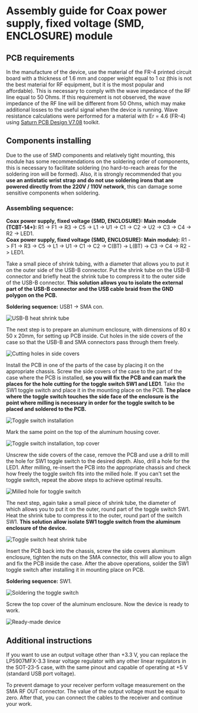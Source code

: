 # Assembly guide for Coax power supply, fixed voltage (SMD, ENCLOSURE) module

## PCB requirements
In the manufacture of the device, use the material of the FR-4 printed circuit board with a thickness of 1.6 mm and copper weight equal to 1 oz (this is not the best material for RF equipment, but it is the most popular and affordable). This is necessary to comply with the wave impedance of the RF line equal to 50 Ohms. If this requirement is not observed, the wave impedance of the RF line will be different from 50 Ohms, which may make additional losses to the useful signal when the device is running. Wave resistance calculations were performed for a material with Er = 4.6 (FR-4) using [Saturn PCB Design V7.08](http://www.saturnpcb.com/pcb_toolkit/) toolkit.

## Components installing 
Due to the use of SMD components and relatively tight mounting, this module has some recommendations on the soldering order of components, this is necessary to facilitate soldering (no hard-to-reach areas for the soldering iron will be formed).
Also, it is strongly recommended that you **use an antistatic wrist strap and do not use soldering irons that are powered directly from the 220V / 110V network**, this can damage some sensitive components when soldering.

### Assembling sequence:

**Coax power supply, fixed voltage (SMD, ENCLOSURE): Main module (TCBT-14+):** R1 -> F1 -> R3 -> C5 -> L1 -> U1 -> C1 -> C2 -> U2 -> C3 -> C4 -> R2 -> LED1.  
**Coax power supply, fixed voltage (SMD, ENCLOSURE): Main module):** R1 -> F1 -> R3 -> C5 -> L1 -> U1 -> C1 -> C2 -> C(BT) -> L(BT) -> C3 -> C4 -> R2 -> LED1.  

Take a small piece of shrink tubing, with a diameter that allows you to put it on the outer side of the USB-B connector. Put the shrink tube on the USB-B connector and briefly heat the shrink tube to compress it to the outer side of the USB-B connector. **This solution allows you to isolate the external part of the USB-B connector and the USB cable braid from the GND polygon on the PCB.**  

**Soldering sequence:** USB1 -> SMA con.  

![USB-B heat shrink tube](../../Resources/Coax%20power%20supply/Enclosure-USB-B-heat-shrink.png)  

The next step is to prepare an aluminum enclosure, with dimensions of 80 x 50 x 20mm, for setting up PCB inside. Cut holes in the side covers of the case so that the USB-B and SMA connectors pass through them freely.

![Cutting holes in side covers](../../Resources/Coax%20power%20supply/Enclosure-Cutting-holes-in-side-covers.png)  

Install the PCB in one of the parts of the case by placing it on the appropriate chassis. Screw the side covers of the case to the part of the case where the PCB is installed, **so you will fix the PCB and can mark the places for the hole cutting for the toggle switch SW1 and LED1**. Take the SW1 toggle switch and place it in the mounting place on the PCB. **The place where the toggle switch touches the side face of the enclosure is the point where milling is necessary in order for the toggle switch to be placed and soldered to the PCB.**

![Toggle switch installation](../../Resources/Coax%20power%20supply/Enclosure-Toggle-switch-installation.png)  

Mark the same point on the top of the aluminum housing cover. 

![Toggle switch installation, top cover](../../Resources/Coax%20power%20supply/Enclosure-Toggle-switch-installation-top-cover.png)  

Unscrew the side covers of the case, remove the PCB and use a drill to mill the hole for SW1 toggle switch to the desired depth. Also, drill a hole for the LED1. After milling, re-insert the PCB into the appropriate chassis and check how freely the toggle switch fits into the milled hole. If you can't set the toggle switch, repeat the above steps to achieve optimal results.  

![Milled hole for toggle switch](../../Resources/Coax%20power%20supply/Enclosure-Milled-hole-for-toggle-switch.png) 

The next step, again take a small piece of shrink tube, the diameter of which allows you to put it on the outer, round part of the toggle switch SW1. Heat the shrink tube to compress it to the outer, round part of the switch SW1. **This solution allow isolate SW1 toggle switch from the aluminum enclosure of the device.**  

![Toggle switch heat shrink tube](../../Resources/Coax%20power%20supply/Enclosure-Toggle-switch-heat-shrink.png)  

Insert the PCB back into the chassis, screw the side covers aluminum enclosure, tighten the nuts on the SMA connector, this will allow you to align and fix the PCB inside the case. After the above operations, solder the SW1 toggle switch after installing it in mounting place on PCB.  

**Soldering sequence:** SW1.  

![Soldering the toggle switch](../../Resources/Coax%20power%20supply/Enclosure-Soldering-the-toggle-switch.png)  

Screw the top cover of the aluminum enclosure. Now the device is ready to work.

![Ready-made device](../../Resources/Coax%20power%20supply/Enclosure-Ready-made-device.png)  

## Additional instructions
If you want to use an output voltage other than +3.3 V, you can replace the LP5907MFX-3.3 linear voltage regulator with any other linear regulators in the SOT-23-5 case, with the same pinout and capable of operating at +5 V (standard USB port voltage).

To prevent damage to your receiver perform voltage measurement on the SMA RF OUT connector. The value of the output voltage must be equal to zero. After that, you can connect the cables to the receiver and continue your work.  
